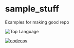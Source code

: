 # sample_stuff
Examples for making good repo

![Top Language](https://img.shields.io/github/languages/top/snparab1704/sample_stuff)

[![codecov](https://codecov.io/gh/snparab1704/sample_stuff/branch/main/graph/badge.svg?token=L6PF0ZMH0J)](https://codecov.io/gh/snparab1704/sample_stuff)
